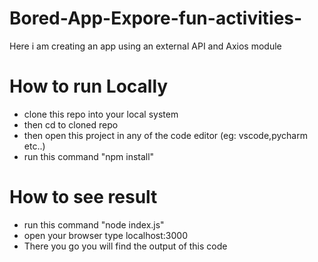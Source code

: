 # Bored-App-Expore-fun-activities-
Here i am creating an app using an external API and Axios module
# How to run Locally
- clone this repo into your local system
- then cd to cloned repo
- then open this project in any of the code editor (eg: vscode,pycharm etc..)
- run this command "npm install"
# How to see result
- run this command "node index.js"
- open your browser type localhost:3000
- There you go you will find the output of this code

